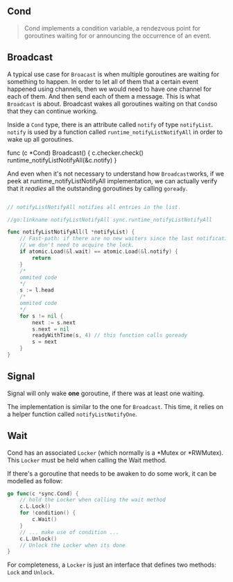 ## Cond
> Cond implements a condition variable, a rendezvous point for goroutines
> waiting for or announcing the occurrence of an event. 


## Broadcast
A typical use case for `Broacast` is when multiple goroutines are waiting
for something to happen. In order to let all of them that a certain event
happened using channels, then we would need to have one channel for each
of them. And then send each of them a message. This is what `Broadcast`
is about. Broadcast wakes all goroutines waiting on that `Cond`so that
they can continue working.

Inside a `Cond` type, there is an attribute called `notify` of type `notifyList`.
`notify` is used by a function called `runtime_notifyListNotifyAll` in order to wake
up all goroutines.

func (c *Cond) Broadcast() {
	c.checker.check()
	runtime_notifyListNotifyAll(&c.notify)
}

And even when it's not necessary to understand how `Broadcast`works, if we peek
at runtime_notifyListNotifyAll implementation, we can actually verify that it
_readies_ all the outstanding goroutines by calling `goready`.

```go

// notifyListNotifyAll notifies all entries in the list.

//go:linkname notifyListNotifyAll sync.runtime_notifyListNotifyAll

func notifyListNotifyAll(l *notifyList) {
	// Fast-path: if there are no new waiters since the last notification
	// we don't need to acquire the lock.
	if atomic.Load(&l.wait) == atomic.Load(&l.notify) {
		return
	}
    /* 
    ommited code
    */
    s := l.head
    /* 
    ommited code
    */
	for s != nil {
		next := s.next
		s.next = nil
		readyWithTime(s, 4) // this function calls goready
		s = next
	}
}
```

## Signal
Signal will only wake **one** goroutine, if there was at least one waiting.

The implementation is similar to the one for `Broadcast`. This time, it relies
on a helper function called `notifyListNotifyOne`.

## Wait

Cond has an associated `Locker` (which normally is a *Mutex or *RWMutex). This
`Locker` must be held when calling the Wait method.

If there's a goroutine that needs to be awaken to do some work,
it can be modelled as follow:

```go
go func(c *sync.Cond) {
    // hold the Locker when calling the wait method
    c.L.Lock()
    for !condition() {
        c.Wait()
    }
    // ... make use of condition ...
    c.L.Unlock()
    // Unlock the Locker when its done
}
```

For completeness, a `Locker` is just an interface that defines two methods: `Lock` and `Unlock`.

